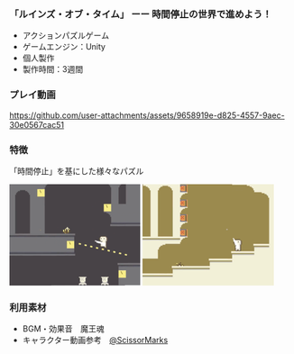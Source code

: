 ### 「ルインズ・オブ・タイム」 ーー 時間停止の世界で進めよう！

* アクションパズルゲーム
* ゲームエンジン：Unity
* 個人製作
* 製作時間：3週間

### プレイ動画
https://github.com/user-attachments/assets/9658919e-d825-4557-9aec-30e0567cac51

### 特徴
「時間停止」を基にした様々なパズル
<p>
<img alt="gameplay_time" src="doc/images/gameplay_time.png" height="180">
<img alt="gameplay_stage" src="doc/images/gameplay_stage.png"  height="180">
</p>

### 利用素材
* BGM・効果音　魔王魂
* キャラクター動画参考　[@ScissorMarks](https://arks.itch.io/dino-characters)
